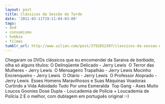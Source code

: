 ```yaml
---
layout: post
title: Clássicos da Sessão da Tarde
date: '2011-03-11T19:11:04-03:00'
tags:
- dvd
- consumismo
- hobbie
- filmes
tumblr_url: http://www.uilian.com/post/3792852307/classicos-da-sessao-da-tarde
---
```

Chegaram os DVDs clássicos que eu encomendei da Saraiva de *barbada*, olha só alguns títulos:
O Delinqüente Delicado - Jerry Lewis 
O Terror das Mulheres - Jerry Lewis 
O Mensageiro Trapalhão - Jerry Lewis
Mocinho Encrenqueiro - Jerry Lewis 
O Otário - Jerry Lewis 
O Professor Aloprado - Jerry Lewis 
Esses Homens Maravilhosos e Suas Máquinas Voadoras
Curtindo a Vida Adoidado
Tudo Por uma Esmeralda 
Top Gang - Ases Muito Loucos
Goonies
Dose Dupla - Loucademia de Polícia + Loucademia de Polícia 2
E o melhor, com dublagem em português original :-)
